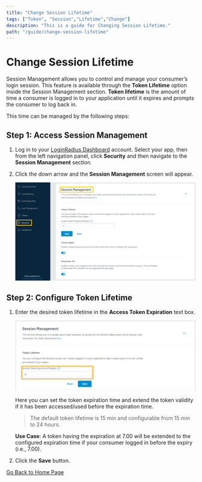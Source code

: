 ```yaml
---
title: "Change Session Lifetime"
tags: ["Token", "Session","Lifetime","Change"]
description: "This is a guide for Changing Session Lifetime."
path: "/guide/change-session-lifetime"
---
```


# Change Session Lifetime

Session Management allows you to control and manage your consumer’s login session. This feature is available through the **Token Lifetime** option inside the Session Management section. **Token lifetime** is the amount of time a consumer is logged in to your application until it expires and prompts the consumer to log back in. 

This time can be managed by the following steps:

## Step 1: Access Session Management

1. Log in to your [LoginRadius Dashboard](https://dashboard.loginradius.com/dashboard) account. Select your app, then from the left navigation panel, click **Security** and then navigate to the **Session Management** section. 

2. Click the down arrow and the **Session Management** screen will appear.

   ![alt_text](./../../assets/blog-common/session-management-settings.png "image_tooltip")


## Step 2: Configure Token Lifetime

1. Enter the desired token lifetime in the **Access Token Expiration** text box.

   ![alt_text](./../../assets/blog-common/session-token.png "image_tooltip")

   Here you can set the token expiration time and extend the token validity if it has been accessed/used before the expiration time.

   > The default token lifetime is 15 min and configurable from 15 min to 24 hours.

   **Use Case**: A token having the expiration at 7.00 will be extended to the configured expiration time if your consumer logged in before the expiry (i.e., 7.00).

2. Click the **Save** button.


[Go Back to Home Page](/)
